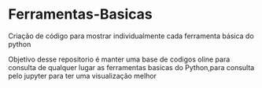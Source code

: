 # Ferramentas-Basicas
Criação de código para mostrar individualmente cada ferramenta básica do python

Objetivo desse repositorio é manter uma base de codigos oline para consulta de qualquer lugar as ferramentas basicas do Python,para consulta pelo jupyter para ter uma visualização melhor

